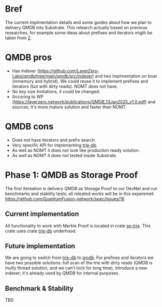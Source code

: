 # Bref
The current implmentation details and some guides about how we plan to delivery QMDB into Substrate. This relearch actually based on previous researches, for example some ideas about prefixes and iterators migth be taken from [2].

# QMDB pros
- Has indexer (https://github.com/LayerZero-Labs/qmdb/tree/main/qmdb/src/indexer) and two implmentation on boar (inmemory and hybrid). We could reuse it to implement prefixes and iterators (but with dirty reads). NOMT does not have.
- No key size limitations, it could be changed.
- Accoring to WP (https://layerzero.network/publications/QMDB_13Jan2025_v1.0.pdf) and sources; it's more mature solution and faster than NOMT.

# QMDB cons
- Does not have iterators and prefix search.
- Very specific API for implementing [trie-db].
- As well as NOMT it does not look like production ready solution.
- As well as NOMT it does not tested inside Substrate. 

# Phase 1: QMDB as Storage Proof
The first itereation is delivery QMDB as Storage Proof to our DevNet and run benchmarks and stability tests; all releated works will be in this experemet: https://github.com/QuantumFusion-network/spec/issues/16

## Current implementation

All functionality to work with Merkle Proof is located in crate [sp-trie]. This crate uses crate [trie-db] underhood.

## Future implementation

We are going to switch from [trie-db] to [qmdb]. For prefixes and iterators we have two possible solutions: full scan of the trie with dirty reads (QMDB is multy thread solution, and we can't lock for long time), introduce a new indexer; it's already used by QMDB for internal purposes.

## Benchmark & Stability
TBD

[sp-trie]: https://github.com/QuantumFusion-network/polkadot-sdk/tree/master/substrate/primitives/trie
[trie-db]: https://github.com/paritytech/trie
[qmdb]: https://github.com/LayerZero-Labs/qmdb
[2]: https://github.com/QuantumFusion-network/spec/blob/main/docs/NOMT/support_keys_and_prefix_impl_proposal.md
